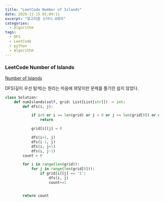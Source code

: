 ```yaml
---
title: "LeetCode Number of Islands"
date: 2020-11-15 01:09:11
excerpt: "알고리즘 스터디 4회차"
categories:
  - Algorithm
tags:
  - DFS
  - LeetCode
  - python
  - Algorithm
---
```


### LeetCode Number of Islands

[Number of Islands](https://leetcode.com/problems/number-of-islands/)

DFS(깊이 우선 탐색)는 원리는 마음에 와닿지만 문제를 풀기란 쉽지 않았다.

```python
class Solution:
    def numIslands(self, grid: List[List[str]]) -> int:
        def dfs(i, j):

            if i<0 or i >= len(grid) or j < 0 or j >= len(grid[0]) or grid[i][j]!='1':
                return

            grid[i][j] = 0

            dfs(i+1, j)
            dfs(i-1, j)
            dfs(i, j+1)
            dfs(i, j-1)
        count = 0

        for i in range(len(grid)):
            for j in range(len(grid[0])):
                if grid[i][j] == '1':
                    dfs(i, j)
                    count+=1


        return count        
```
